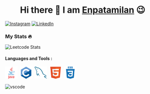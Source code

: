 # <h1 align = "center" padding-bottom = 10 >Hi there 👋 I am <a href = 'https://www.linkedin.com/in/prajith-p-0765s2873/' >Enpatamilan</a> 😉</h1>
[![Instagram](https://img.shields.io/badge/Instagram-%23E1306C?style=flat&logo=instagram&logoColor=%23FFFFFF&labelColor=%23E1306C)](https://www.instagram.com/enpa_tamilan007?igsh=YnN0d29xdm9ranhs)
[![LinkedIn](https://img.shields.io/badge/LinkedIn-%230077B5?style=flat&logo=linkedin&logoColor=%23FFFFFF&labelColor=%230077B5)]((https://www.linkedin.com/in/enpa-tamilan-9a72b826a?))

### My Stats 🔥
![Leetcode Stats]([https://leetcard.jacoblin.cool/enpatamilan007?ext=activity])

####  Languages and Tools :

<div>
  <img src="https://github.com/devicons/devicon/blob/master/icons/java/java-original-wordmark.svg" title="Java" alt="Java" width="40" height="40"/>&nbsp;
  <img src="https://github.com/devicons/devicon/blob/master/icons/c/c-original.svg" title="C" alt="C" width="40" height="40"/>&nbsp;
  <img src="https://github.com/devicons/devicon/blob/master/icons/mysql/mysql-original.svg" title="MySQL" alt="MySQL" width="40" height="40"/>&nbsp;
  <img src="https://github.com/devicons/devicon/blob/master/icons/html5/html5-original.svg" title="HTML5" alt="HTML" width="40" height="40"/>&nbsp;
  <img src="https://github.com/devicons/devicon/blob/master/icons/css3/css3-plain-wordmark.svg" title="CSS3" alt="CSS" width="40" height="40"/>&nbsp;
  
  <img src="https://cdn.jsdelivr.net/gh/devicons/devicon@latest/icons/vscode/vscode-original.svg" title="vscode" alt="vscode" width="40" height="40"/>&nbsp;
  
</div>
